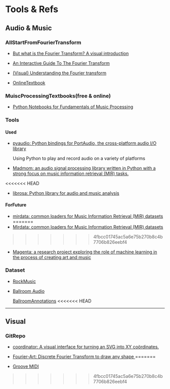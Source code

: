 # Tools & Refs

## Audio & Music

### AllStartFromFourierTransform

+ [But what is the Fourier Transform? A visual introduction](https://www.youtube.com/watch?v=spUNpyF58BY)

+ [An Interactive Guide To The Fourier Transform](https://betterexplained.com/articles/an-interactive-guide-to-the-fourier-transform/)

+ [(Visual) Understanding the Fourier transform](https://web.archive.org/web/20120418231513/http://www.altdevblogaday.com/2011/05/17/understanding-the-fourier-transform/)

+ [OnlineTextbook](https://faculty.nps.edu/rcristi/EO3404/Textbook.pdf)



### MuiscProcessingTextbooks(free & online)

+ [Python Notebooks for Fundamentals of Music Processing ](https://www.audiolabs-erlangen.de/resources/MIR/FMP/C0/C0.html)



### Tools

#### Used

+ [pyaudio: Python bindings for PortAudio, the cross-platform audio I/O library](https://people.csail.mit.edu/hubert/pyaudio/docs/)

    Using Python to play and record audio on a variety of platforms

+ [Madmom: an audio signal processing library written in Python with a strong focus on music information retrieval (MIR) tasks.](https://github.com/CPJKU/madmom)

<<<<<<< HEAD
+ [librosa: Python library for audio and music analysis ](https://github.com/librosa/librosa)


#### ForFuture

+ [mirdata: common loaders for Music Information Retrieval (MIR) datasets](https://github.com/mir-dataset-loaders/mirdata) 
=======
+ [Mirdata: common loaders for Music Information Retrieval (MIR) datasets](https://github.com/mir-dataset-loaders/mirdata) 
>>>>>>> 4fbcc01745ac5a6e75b270b8c4b7706b826eebf4

+ [Magenta: a research project exploring the role of machine learning in the process of creating art and music](https://github.com/magenta/magenta)



### Dataset

+ [RockMusic](http://rockcorpus.midside.com/index.html)

+ [Ballroom Audio](http://mtg.upf.edu/ismir2004/contest/tempoContest/data1.tar.gz )

    [BallroomAnnotations](https://github.com/CPJKU/BallroomAnnotations)
<<<<<<< HEAD


---

## Visual

### GitRepo

+ [coordinator: A visual interface for turning an SVG into XY coördinates. ](https://github.com/spotify/coordinator)

+ [Fourier-Art: Discrete Fourier Transform to draw any shape ](https://github.com/zarif98sjs/Fourier-Art)
=======
    
+ [Groove MIDI](https://magenta.tensorflow.org/datasets/groove)
>>>>>>> 4fbcc01745ac5a6e75b270b8c4b7706b826eebf4
